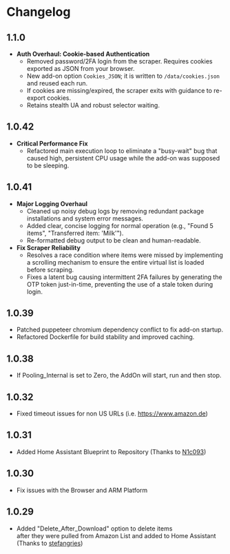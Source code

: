 # Changelog

## 1.1.0

- **Auth Overhaul: Cookie-based Authentication**
  - Removed password/2FA login from the scraper. Requires cookies exported as JSON from your browser.
  - New add-on option `Cookies_JSON`; it is written to `/data/cookies.json` and reused each run.
  - If cookies are missing/expired, the scraper exits with guidance to re-export cookies.
  - Retains stealth UA and robust selector waiting.

## 1.0.42

- **Critical Performance Fix**
  - Refactored main execution loop to eliminate a "busy-wait" bug that caused high, persistent CPU usage while the add-on was supposed to be sleeping.

## 1.0.41

- **Major Logging Overhaul**
  - Cleaned up noisy debug logs by removing redundant package installations and system error messages.
  - Added clear, concise logging for normal operation (e.g., "Found 5 items", "Transferred item: 'Milk'").
  - Re-formatted debug output to be clean and human-readable.
- **Fix Scraper Reliability**
  - Resolves a race condition where items were missed by implementing a scrolling mechanism to ensure the entire virtual list is loaded before scraping.
  - Fixes a latent bug causing intermittent 2FA failures by generating the OTP token just-in-time, preventing the use of a stale token during login.

## 1.0.39

- Patched puppeteer chromium dependency conflict to fix add-on startup.
- Refactored Dockerfile for build stability and improved caching.

## 1.0.38

- If Pooling_Internal is set to Zero, the AddOn will start, run and then stop.

## 1.0.32

- Fixed timeout issues for non US URLs (i.e. https://www.amazon.de)

## 1.0.31

- Added Home Assistant Blueprint to Repository (Thanks to [N1c093](https://github.com/N1c093))

## 1.0.30

- Fix issues with the Browser and ARM Platform

## 1.0.29

- Added "Delete_After_Download" option to delete items<br>after they were pulled from Amazon List and added to Home Assistant<br>  (Thanks to [stefangries](https://github.com/stefangries))
 
